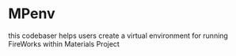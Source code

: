 MPenv
=====

this codebaser helps users create a virtual environment for running FireWorks within Materials Project
